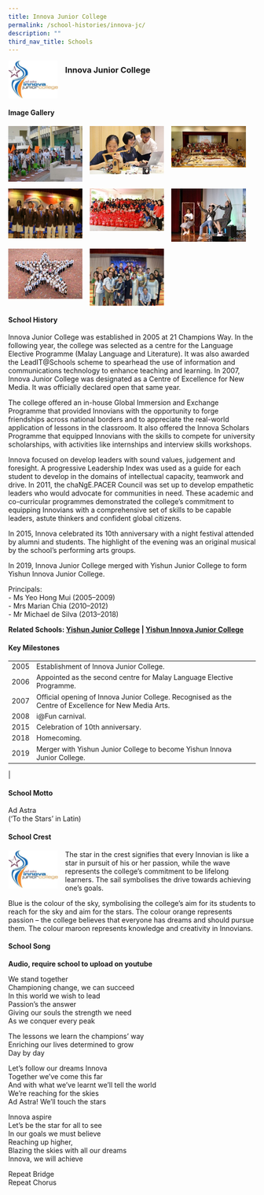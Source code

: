 ```yaml
---
title: Innova Junior College
permalink: /school-histories/innova-jc/
description: ""
third_nav_title: Schools
---
```

<img src="/images/innovajc1.jpg" style="width:20%;margin-right:15px;" align = "left">

### **Innova Junior College**

<br clear="left">

#### **Image Gallery**

<p><a href="https://staging.d1yxymztqoj7qn.amplifyapp.com/images/innovajc2.jpg">  
<img src="/images/innovajc2.jpg" style="width:30%;margin-right:15px;" align = "left">
</a></p>

<p><a href="https://staging.d1yxymztqoj7qn.amplifyapp.com/images/innovajc3.jpg">  
<img src="/images/innovajc3.jpg" style="width:30%;margin-right:15px;" align = "left">
</a></p>

<p><a href="https://staging.d1yxymztqoj7qn.amplifyapp.com/images/innovajc4.jpg">  
<img src="/images/innovajc4.jpg" style="width:30%;margin-right:15px;" align = "left">
</a></p>

<br clear="left">

<p><a href="https://staging.d1yxymztqoj7qn.amplifyapp.com/images/innovajc5.jpg">  
<img src="/images/innovajc5.jpg" style="width:30%;margin-right:15px;" align = "left">
</a></p>

<p><a href="https://staging.d1yxymztqoj7qn.amplifyapp.com/images/innovajc6.jpg">  
<img src="/images/innovajc6.jpg" style="width:30%;margin-right:15px;" align = "left">
</a></p>

<p><a href="https://staging.d1yxymztqoj7qn.amplifyapp.com/images/innovajc7.jpg">  
<img src="/images/innovajc7.jpg" style="width:30%;margin-right:15px;" align = "left">
</a></p>

<br clear="left">

<p><a href="https://staging.d1yxymztqoj7qn.amplifyapp.com/images/innovajc8.jpg">  
<img src="/images/innovajc8.jpg" style="width:30%;margin-right:15px;" align = "left">
</a></p>

<p><a href="https://staging.d1yxymztqoj7qn.amplifyapp.com/images/innovajc9.jpg">  
<img src="/images/innovajc9.jpg" style="width:30%;margin-right:15px;" align = "left">
</a></p>

<br clear="left">

#### **School History**
Innova Junior College was established in 2005 at 21 Champions Way. In the following year, the college was selected as a centre for the Language Elective Programme (Malay Language and Literature). It was also awarded the LeadIT@Schools scheme to spearhead the use of information and communications technology to enhance teaching and learning. In 2007, Innova Junior College was designated as a Centre of Excellence for New Media. It was officially declared open that same year.

The college offered an in-house Global Immersion and Exchange Programme that provided Innovians with the opportunity to forge friendships across national borders and to appreciate the real-world application of lessons in the classroom. It also offered the Innova Scholars Programme that equipped Innovians with the skills to compete for university scholarships, with activities like internships and interview skills workshops.

Innova focused on develop leaders with sound values, judgement and foresight. A progressive Leadership Index was used as a guide for each student to develop in the domains of intellectual capacity, teamwork and drive. In 2011, the chaNgE.PACER Council was set up to develop empathetic leaders who would advocate for communities in need. These academic and co-curricular programmes demonstrated the college’s commitment to equipping Innovians with a comprehensive set of skills to be capable leaders, astute thinkers and confident global citizens.

In 2015, Innova celebrated its 10th anniversary with a night festival attended by alumni and students. The highlight of the evening was an original musical by the school’s performing arts groups. 

In 2019, Innova Junior College merged with Yishun Junior College to form Yishun Innova Junior College.

Principals:<br>
\- Ms Yeo Hong Mui (2005–2009)<br>
\- Mrs Marian Chia (2010–2012)<br>
\- Mr Michael de Silva (2013–2018)

**Related Schools: [Yishun Junior College](https://staging.d1yxymztqoj7qn.amplifyapp.com/school-histories/yishun-jc/) | [Yishun Innova Junior College](https://staging.d1yxymztqoj7qn.amplifyapp.com/school-histories/yishun-innova-jc/)**

#### **Key Milestones**

|  |  |
|:---:|---|
| 2005 | Establishment of Innova Junior College. |
| 2006 | Appointed as the second centre for Malay Language Elective Programme. |
| 2007 | Official opening of Innova Junior College. Recognised as the Centre of Excellence for New Media Arts. |
| 2008 | i@Fun carnival. |
| 2015 | Celebration of 10th anniversary. |
| 2018 | Homecoming. |
| 2019 | Merger with Yishun Junior College to become Yishun Innova Junior College. |
|

#### **School Motto**
Ad Astra<br>
(‘To the Stars’ in Latin)

#### **School Crest**
<img src="/images/innovajc1.jpg" style="width:20%;margin-right:15px;" align = "left">

The star in the crest signifies that every Innovian is like a star in pursuit of his or her passion, while the wave represents the college’s commitment to be lifelong learners. The sail symbolises the drive towards achieving one’s goals.

Blue is the colour of the sky, symbolising the college’s aim for its students to reach for the sky and aim for the stars. The colour orange represents passion – the college believes that everyone has dreams and should pursue them. The colour maroon represents knowledge and creativity in Innovians.

#### **School Song**
**Audio, require school to upload on youtube**

We stand together<br>
Championing change, we can succeed<br>
In this world we wish to lead<br>
Passion’s the answer<br>
Giving our souls the strength we need<br>
As we conquer every peak

The lessons we learn the champions’ way<br>
Enriching our lives determined to grow<br>
Day by day

Let’s follow our dreams Innova<br>
Together we’ve come this far<br>
And with what we’ve learnt we’ll tell the world<br>
We’re reaching for the skies<br>
Ad Astra! We’ll touch the stars

Innova aspire<br>
Let’s be the star for all to see<br>
In our goals we must believe<br>
Reaching up higher,<br>
Blazing the skies with all our dreams<br>
Innova, we will achieve

Repeat Bridge<br>
Repeat Chorus